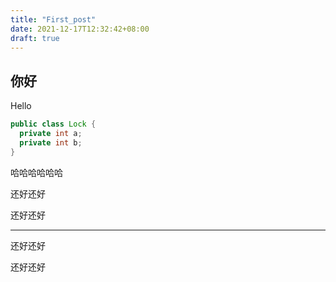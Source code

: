 ```yaml
---
title: "First_post"
date: 2021-12-17T12:32:42+08:00
draft: true
---
```


## 你好

Hello



```java
public class Lock {
  private int a;
  private int b;
}
```

哈哈哈哈哈哈

还好还好

还好还好

---

还好还好

还好还好

